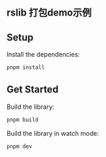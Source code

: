 ## rslib 打包demo示例

## Setup

Install the dependencies:

```bash
pnpm install
```

## Get Started

Build the library:

```bash
pnpm build
```

Build the library in watch mode:

```bash
pnpm dev
```
